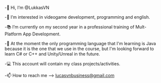 -👋 Hi, I’m @LukkasVN

-👀 I’m interested in videogame development, programming and english.

-📚 I’m currently on my second year in a professional training of Mult-Platform App Development.

-🌱 At the moment the only programming language that I'm learning is Java because it is the one that we use in the course, but I'm looking forward to learn C# or C++ and     Unity/Unreal in the future.

-💻 This account will contain my class projects/activities.

-📫 How to reach me --> lucasvnbusiness@gmail.com
<!---
LukasVN/LukasVN is a ✨ special ✨ repository because its `README.md` (this file) appears on your GitHub profile.
You can click the Preview link to take a look at your changes.
--->
